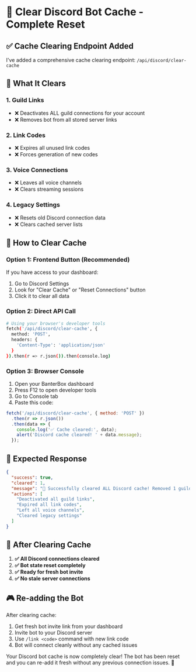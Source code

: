 # 🧹 Clear Discord Bot Cache - Complete Reset

## ✅ **Cache Clearing Endpoint Added**

I've added a comprehensive cache clearing endpoint: `/api/discord/clear-cache`

## 🎯 **What It Clears**

### **1. Guild Links**
- ❌ Deactivates ALL guild connections for your account
- ❌ Removes bot from all stored server links

### **2. Link Codes** 
- ❌ Expires all unused link codes
- ❌ Forces generation of new codes

### **3. Voice Connections**
- ❌ Leaves all voice channels
- ❌ Clears streaming sessions

### **4. Legacy Settings**
- ❌ Resets old Discord connection data
- ❌ Clears cached server lists

## 🚀 **How to Clear Cache**

### **Option 1: Frontend Button (Recommended)**
If you have access to your dashboard:
1. Go to Discord Settings
2. Look for "Clear Cache" or "Reset Connections" button
3. Click it to clear all data

### **Option 2: Direct API Call**
```bash
# Using your browser's developer tools
fetch('/api/discord/clear-cache', {
  method: 'POST',
  headers: {
    'Content-Type': 'application/json'
  }
}).then(r => r.json()).then(console.log)
```

### **Option 3: Browser Console**
1. Open your BanterBox dashboard
2. Press F12 to open developer tools
3. Go to Console tab
4. Paste this code:
```javascript
fetch('/api/discord/clear-cache', { method: 'POST' })
  .then(r => r.json())
  .then(data => {
    console.log('✅ Cache cleared:', data);
    alert('Discord cache cleared! ' + data.message);
  });
```

## 🎉 **Expected Response**
```json
{
  "success": true,
  "cleared": 1,
  "message": "🧹 Successfully cleared ALL Discord cache! Removed 1 guild connections. You can now re-add the bot fresh.",
  "actions": [
    "Deactivated all guild links",
    "Expired all link codes", 
    "Left all voice channels",
    "Cleared legacy settings"
  ]
}
```

## 🔄 **After Clearing Cache**

1. **✅ All Discord connections cleared**
2. **✅ Bot state reset completely** 
3. **✅ Ready for fresh bot invite**
4. **✅ No stale server connections**

## 🎮 **Re-adding the Bot**

After clearing cache:
1. Get fresh bot invite link from your dashboard
2. Invite bot to your Discord server
3. Use `/link <code>` command with new link code
4. Bot will connect cleanly without any cached issues

Your Discord bot cache is now completely clear! The bot has been reset and you can re-add it fresh without any previous connection issues. 🚀
